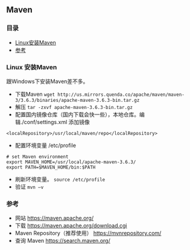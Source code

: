 ## Maven

### 目录
* [Linux安装Maven](#Linux-安装Maven)
* [参考](#参考)

### Linux 安装Maven
跟Windows下安装Maven差不多。

* 下载Maven
`wget http://us.mirrors.quenda.co/apache/maven/maven-3/3.6.3/binaries/apache-maven-3.6.3-bin.tar.gz`
* 解压
`tar -zxvf apache-maven-3.6.3-bin.tar.gz`
* 配置国内镜像仓库（国内下载会快一些），本地仓库。编辑./conf/settings.xml 添加镜像
```text
<localRepository>/usr/local/maven/repo</localRepository>
```
* 配置环境变量 /etc/profile
```text
# set Maven environment
export MAVEN_HOME=/usr/local/apache-maven-3.6.3/
export PATH=$MAVEN_HOME/bin:$PATH
```
* 刷新环境变量。 `source /etc/profile`
* 验证 `mvn –v`

### 参考
* 网站 https://maven.apache.org/
* 下载 https://maven.apache.org/download.cgi
* Maven Repository（推荐使用） https://mvnrepository.com/
* 查询 Maven https://search.maven.org/
